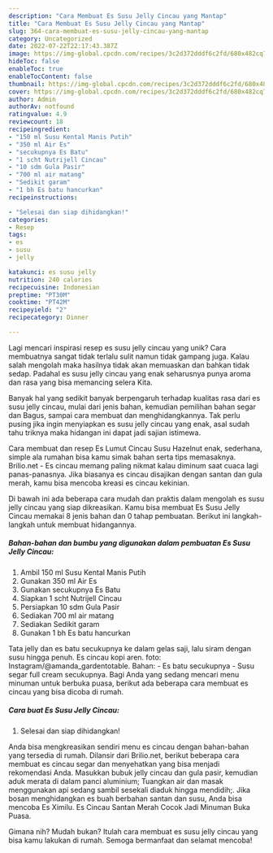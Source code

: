 ```yaml
---
description: "Cara Membuat Es Susu Jelly Cincau yang Mantap"
title: "Cara Membuat Es Susu Jelly Cincau yang Mantap"
slug: 364-cara-membuat-es-susu-jelly-cincau-yang-mantap
category: Uncategorized
date: 2022-07-22T22:17:43.387Z
image: https://img-global.cpcdn.com/recipes/3c2d372dddf6c2fd/680x482cq70/es-susu-jelly-cincau-foto-resep-utama.jpg
hideToc: false
enableToc: true
enableTocContent: false
thumbnail: https://img-global.cpcdn.com/recipes/3c2d372dddf6c2fd/680x482cq70/es-susu-jelly-cincau-foto-resep-utama.jpg
cover: https://img-global.cpcdn.com/recipes/3c2d372dddf6c2fd/680x482cq70/es-susu-jelly-cincau-foto-resep-utama.jpg
author: Admin
authorAv: notfound
ratingvalue: 4.9
reviewcount: 18
recipeingredient:
- "150 ml Susu Kental Manis Putih"
- "350 ml Air Es"
- "secukupnya Es Batu"
- "1 scht Nutrijell Cincau"
- "10 sdm Gula Pasir"
- "700 ml air matang"
- "Sedikit garam"
- "1 bh Es batu hancurkan"
recipeinstructions:

- "Selesai dan siap dihidangkan!"
categories:
- Resep
tags:
- es
- susu
- jelly

katakunci: es susu jelly 
nutrition: 240 calories
recipecuisine: Indonesian
preptime: "PT30M"
cooktime: "PT42M"
recipeyield: "2"
recipecategory: Dinner

---
```





Lagi mencari inspirasi resep es susu jelly cincau yang unik? Cara membuatnya sangat tidak terlalu sulit namun tidak gampang juga. Kalau salah mengolah maka hasilnya tidak akan memuaskan dan bahkan tidak sedap. Padahal es susu jelly cincau yang enak seharusnya punya aroma dan rasa yang bisa memancing selera Kita.





Banyak hal yang sedikit banyak berpengaruh terhadap kualitas rasa dari es susu jelly cincau, mulai dari jenis bahan, kemudian pemilihan bahan segar dan Bagus, sampai cara membuat dan menghidangkannya. Tak perlu pusing jika ingin menyiapkan es susu jelly cincau yang enak,      asal sudah tahu triknya maka hidangan ini dapat jadi sajian istimewa.














Cara membuat dan resep Es Lumut Cincau Susu Hazelnut enak, sederhana, simple ala rumahan bisa kamu simak bahan serta tips memasaknya. Brilio.net - Es cincau memang paling nikmat kalau diminum saat cuaca lagi panas-panasnya. Jika biasanya es cincau disajikan dengan santan dan gula merah, kamu bisa mencoba kreasi es cincau kekinian.






Di bawah ini ada beberapa cara mudah dan praktis dalam mengolah es susu jelly cincau yang siap dikreasikan. Kamu bisa membuat Es Susu Jelly Cincau memakai 8 jenis bahan dan 0 tahap pembuatan. Berikut ini langkah-langkah untuk membuat hidangannya.

<!--inarticleads1-->

##### Bahan-bahan dan bumbu yang digunakan dalam pembuatan Es Susu Jelly Cincau:

1. Ambil 150 ml Susu Kental Manis Putih
1. Gunakan 350 ml Air Es
1. Gunakan secukupnya Es Batu
1. Siapkan 1 scht Nutrijell Cincau
1. Persiapkan 10 sdm Gula Pasir
1. Sediakan 700 ml air matang
1. Sediakan Sedikit garam
1. Gunakan 1 bh Es batu hancurkan


Tata jelly dan es batu secukupnya ke dalam gelas saji, lalu siram dengan susu hingga penuh. Es cincau kopi aren. foto: Instagram/@amanda_gardentotable. Bahan: - Es batu secukupnya - Susu segar full cream secukupnya. Bagi Anda yang sedang mencari menu minuman untuk berbuka puasa, berikut ada beberapa cara membuat es cincau yang bisa dicoba di rumah. 

<!--inarticleads2-->

##### Cara buat Es Susu Jelly Cincau:


1. Selesai dan siap dihidangkan!

Anda bisa mengkreasikan sendiri menu es cincau dengan bahan-bahan yang tersedia di rumah. Dilansir dari Brilio.net, berikut beberapa cara membuat es cincau segar dan menyehatkan yang bisa menjadi rekomendasi Anda. Masukkan bubuk jelly cincau dan gula pasir, kemudian aduk merata di dalam panci aluminium; Tuangkan air dan masak menggunakan api sedang sambil sesekali diaduk hingga mendidih;. Jika bosan menghidangkan es buah berbahan santan dan susu, Anda bisa mencoba Es Ximilu. Es Cincau Santan Merah Cocok Jadi Minuman Buka Puasa. 

Gimana nih? Mudah bukan? Itulah cara membuat es susu jelly cincau yang bisa kamu lakukan di rumah. Semoga bermanfaat dan selamat mencoba!
